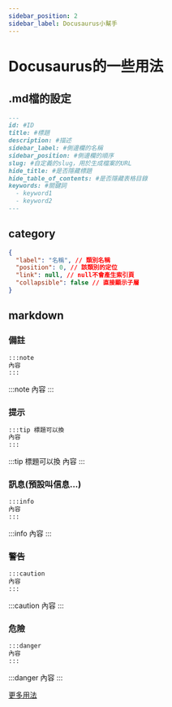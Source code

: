 ```yaml
---
sidebar_position: 2
sidebar_label: Docusaurus小幫手
---
```


# Docusaurus的一些用法

## .md檔的設定
```markdown
---
id: #ID
title: #標題
description: #描述
sidebar_label: #側邊欄的名稱
sidebar_position: #側邊欄的順序
slug: #自定義的slug，用於生成檔案的URL
hide_title: #是否隱藏標題
hide_table_of_contents: #是否隱藏表格目錄
keywords: #關鍵詞
  - keyword1
  - keyword2
---
```

## category
```json title="_category_.json"
{
  "label": "名稱", // 類別名稱
  "position": 0, // 該類別的定位
  "link": null, // null不會產生索引頁
  "collapsible": false // 直接顯示子層
}
```

## markdown

### 備註
```markdown
:::note
內容
:::
```
:::note
內容
:::

### 提示
```markdown
:::tip 標題可以換
內容
:::
```
:::tip 標題可以換
內容
:::

### 訊息(預設叫信息...)
```markdown
:::info
內容
:::
```
:::info
內容
:::

### 警告
```markdown
:::caution
內容
:::
```
:::caution
內容
:::

### 危險
```markdown
:::danger
內容
:::
```
:::danger
內容
:::

[更多用法](https://docusaurus.io/docs/markdown-features/admonitions)